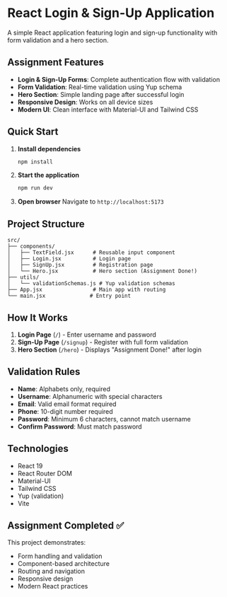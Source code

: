 # React Login & Sign-Up Application

A simple React application featuring login and sign-up functionality with form validation and a hero section.

## Assignment Features

- **Login & Sign-Up Forms**: Complete authentication flow with validation
- **Form Validation**: Real-time validation using Yup schema
- **Hero Section**: Simple landing page after successful login
- **Responsive Design**: Works on all device sizes
- **Modern UI**: Clean interface with Material-UI and Tailwind CSS

## Quick Start

1. **Install dependencies**
   ```bash
   npm install
   ```

2. **Start the application**
   ```bash
   npm run dev
   ```

3. **Open browser**
   Navigate to `http://localhost:5173`

## Project Structure

```
src/
├── components/
│   ├── TextField.jsx      # Reusable input component
│   ├── Login.jsx          # Login page
│   ├── SignUp.jsx         # Registration page
│   └── Hero.jsx           # Hero section (Assignment Done!)
├── utils/
│   └── validationSchemas.js # Yup validation schemas
├── App.jsx                # Main app with routing
└── main.jsx              # Entry point
```

## How It Works

1. **Login Page** (`/`) - Enter username and password
2. **Sign-Up Page** (`/signup`) - Register with full form validation
3. **Hero Section** (`/hero`) - Displays "Assignment Done!" after login

## Validation Rules

- **Name**: Alphabets only, required
- **Username**: Alphanumeric with special characters
- **Email**: Valid email format required
- **Phone**: 10-digit number required
- **Password**: Minimum 6 characters, cannot match username
- **Confirm Password**: Must match password

## Technologies

- React 19
- React Router DOM
- Material-UI
- Tailwind CSS
- Yup (validation)
- Vite

## Assignment Completed ✅

This project demonstrates:
- Form handling and validation
- Component-based architecture
- Routing and navigation
- Responsive design
- Modern React practices
